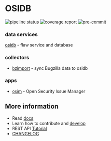 # OSIDB
[![pipeline status](https://git.prodsec.redhat.com/devops/osidb/badges/master/pipeline.svg)](https://git.prodsec.redhat.com/devops/osidb/-/commits/master)
[![coverage report](https://git.prodsec.redhat.com/devops/osidb/badges/master/coverage.svg)](https://git.prodsec.redhat.com/devops/osidb/-/commits/master)
[![pre-commit](https://img.shields.io/badge/pre--commit-enabled-brightgreen?logo=pre-commit&logoColor=white)](https://github.com/pre-commit/pre-commit)

### data services
[osidb](osidb/README.md) - flaw service and database

### collectors
* [bzimport](collectors/bzimport/README.md) - sync Bugzilla data to osidb

### apps
* [osim](apps/osim/README.md) - Open Security Issue Manager

## More information
* Read [docs](docs/)
* Learn how to contribute and [develop](docs/DEVELOP.md)
* REST API [Tutorial](docs/TUTORIAL.md)
* [CHANGELOG](docs/CHANGELOG.md)

